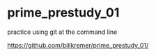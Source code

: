 # prime_prestudy_01
practice using git at the command line

https://github.com/billkremer/prime_prestudy_01/

